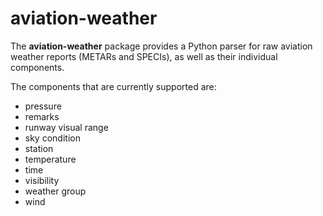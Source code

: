 # aviation-weather

The **aviation-weather** package provides a Python parser for raw aviation weather reports (METARs and SPECIs), as well as their individual components.

The components that are currently supported are:
* pressure
* remarks
* runway visual range
* sky condition
* station
* temperature
* time
* visibility
* weather group
* wind
